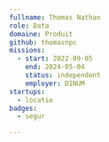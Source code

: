 ```yaml
---
fullname: Thomas Nathan
role: Data
domaine: Produit
github: thomasnpc
missions:
  - start: 2022-09-05
    end: 2024-05-04
    status: independent
    employer: DINUM
startups:
  - locatio
badges:
  - segur

---
```



